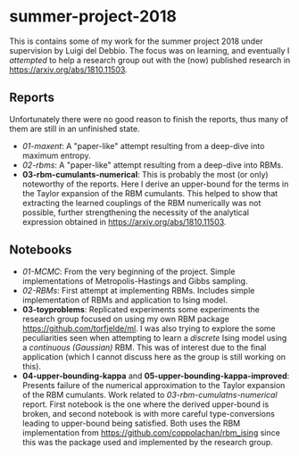 # summer-project-2018
This is contains some of my work for the summer project 2018 under supervision by Luigi del Debbio.
The focus was on learning, and eventually I *attempted* to help a research group out with the (now) published research in https://arxiv.org/abs/1810.11503.

## Reports
Unfortunately there were no good reason to finish the reports, thus many of them are still in an unfinished state.
- *01-maxent*: A "paper-like" attempt resulting from a deep-dive into maximum entropy.
- *02-rbms*: A "paper-like" attempt resulting from a deep-dive into RBMs.
- **03-rbm-cumulants-numerical**: This is probably the most (or only) noteworthy of the reports. Here I derive an upper-bound for the terms in the Taylor expansion of the RBM cumulants. This helped to show that extracting the learned couplings of the RBM numerically was not possible, further strengthening the necessity of the analytical expression obtained in https://arxiv.org/abs/1810.11503.

## Notebooks
- *01-MCMC*: From the very beginning of the project. Simple implementations of Metropolis-Hastings and Gibbs sampling.
- *02-RBMs*: First attempt at implementing RBMs. Includes simple implementation of RBMs and application to Ising model.
- **03-toyproblems**: Replicated experiments some experiments the research group focused on using my own RBM package https://github.com/torfjelde/ml. I was also trying to explore the some peculiarities seen when attempting to learn a *discrete* Ising model using a *continuous (Gaussian)* RBM. This was of interest due to the final application (which I cannot discuss here as the group is still working on this).
- **04-upper-bounding-kappa** and **05-upper-bounding-kappa-improved**: Presents failure of the numerical approximation to the Taylor expansion of the RBM cumulants. Work related to *03-rbm-cumulatns-numerical* report. First notebook is the one where the derived upper-bound is broken, and second notebook is with more careful type-conversions leading to upper-bound being satisfied. Both uses the RBM implementation from https://github.com/coppolachan/rbm_ising since this was the package used and implemented by the research group.
